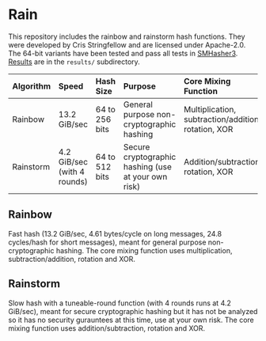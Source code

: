 # Rain

This repository includes the rainbow and rainstorm hash functions. They were developed by Cris Stringfellow and are licensed under Apache-2.0. The 64-bit variants have been tested and pass all tests in [SMHasher3](https://gitlab.com/fwojcik/smhasher3). [Results](results) are in the `results/` subdirectory.

| Algorithm | Speed | Hash Size | Purpose | Core Mixing Function | Security |
| :- | :- | :- | :- | :- | :- |
| Rainbow | 13.2 GiB/sec | 64 to 256 bits | General purpose non-cryptographic hashing | Multiplication, subtraction/addition, rotation, XOR | None mentioned |
| Rainstorm | 4.2 GiB/sec (with 4 rounds) | 64 to 512 bits | Secure cryptographic hashing (use at your own risk) | Addition/subtraction, rotation, XOR | Not analyzed, no guarantees |

## Rainbow

Fast hash (13.2 GiB/sec, 4.61 bytes/cycle on long messages, 24.8 cycles/hash for short messages), meant for general purpose non-cryptographic hashing. The core mixing function uses multiplication, subtraction/addition, rotation and XOR. 

## Rainstorm

Slow hash with a tuneable-round function (with 4 rounds runs at 4.2 GiB/sec), meant for secure cryptographic hashing but it has not be analyzed so it has no security gurauntees at this time, use at your own risk. The core mixing function uses addition/subtraction, rotation and XOR.



